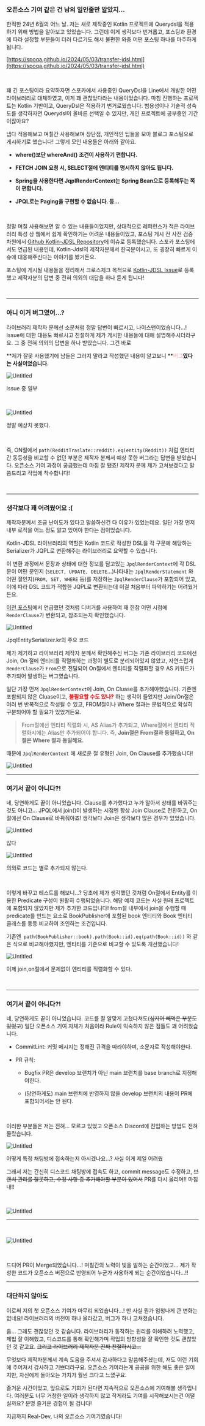 ### 오픈소스 기여 같은 건 남의 일인줄만 알았지…

한적한 24년 6월의 어느 날. 저는 새로 제작중인 Kotlin 프로젝트에 Querydsl을 적용하기 위해 방법을 알아보고 있었습니다. 그런데 이게 생각보다 번거롭고, 포스팅과 환경에 따라 설정할 부분들이 더러 다르기도 해서 불편한  와중 어떤 포스팅 하나를 마주하게 됩니다. 

[https://spoqa.github.io/2024/05/03/transfer-jdsl.html](https://spoqa.github.io/2024/05/03/transfer-jdsl.html)

<br/>

꽤 긴 포스팅이라 요약하자면 스포카에서 사용중인 QueryDsl을 Line에서 개발한 어떤 라이브러리로 대체하였고, 이게 꽤 괜찮았다라는 내용이었습니다. 마침 진행하는 프로젝트는 Kotlin 기반이고, QueryDsl은 적용하기 번거로웠습니다. 범용성이나 기술적 성숙도를 생각하자면 Querydsl이 올바른 선택일 수 있지만, 개인 프로젝트에 공부중인 기간이잖아요? 

냅다 적용해보고 며칠간 사용해보며 장단점, 개인적인 팁들을 모아 블로그 포스팅으로 게시하기로 했습니다! 그렇게 모인 내용들은 아래와 같아요.

- **where()보단 whereAnd() 조건이 사용하기 편합니다.**

- **FETCH JOIN 요청 시, SELECT절에 엔티티를 명시하지 않아도 됩니다.**

- **Spring을 사용한다면 JqplRenderContext는 Spring Bean으로 등록해두는 쪽이 편합니다.**

- **JPQL로는 Paging을 구현할 수 없습니다. 등…**

<br/>

정말 며칠 사용해보면 알 수 있는 내용들이었지만, 상대적으로 레퍼런스가 적은 라이브러리 특성 상 웹에서 쉽게 확인하기는 어려운 내용들이었고, 포스팅 게시 전 사전 검증 차원에서 [Github Kotlin-JDSL Repository](https://github.com/line/kotlin-jdsl)에 이슈로 등록했습니다. 스포카 포스팅에서도 언급된 내용인데, Kotlin-Jdsl의 제작자분께서 한국분이시고, 또 굉장히 빠르게 이슈에 대응해주신다는 이야기를 봤거든요. 

포스팅에 게시될 내용들을 정리해서 크로스체크 목적으로 [Kotlin-JDSL Issue](https://github.com/line/kotlin-jdsl/issues/727)로 등록했고 제작자분의 답변 중 전혀 의외의 대답을 하나 듣게 됩니다!

[//]: # (link_preview is not supported)

<br/>

---

### 아니 이거 버그였어…?

라이브러리 제작자 분께선 소문처럼 정말 답변이 빠르시고, 나이스맨이었습니다…! Issue에 대한 대응도 빠르시고 친절하게 제가 게시한 내용들에 대해 설명해주시더라구요. 그 중 전혀 의외의 답변을 하나 받았습니다. 그건 바로

**제가 잘못 사용했기에 남들은 그러지 말라고 작성했던 내용이 알고보니 **<span style='color:pink'>**버그**</span>**였다 는 사실이었습니다.**

![Untitled](./assets/3e34dbf9_Untitled.png)

Issue 중 일부

<br/>

![Untitled](./assets/207e8f05_Untitled.png)

정말 예상치 못했다.

<br/>

즉, ON절에서 `path(RedditTraslate::reddit).eq(entity(Reddit))` 처럼 엔티티 간 동등성을 비교할 수 없던 부분은 제작자 분께서 예상 못한 버그라는 답변을 받았습니다. 오픈소스 기여 과정이 궁금했는데 마침 잘 됐죠! 제작자 분께 제가 고쳐보겠다고 말씀드리고 작업에 착수합니다!

<br/>

---

### 생각보다 꽤 어려웠어요 :(

제작자분께서 조금 난이도가 있다고 말씀하신건 다 이유가 있었는데요. 일단 가장 먼저 내부 로직을 어느 정도 알고 있어야 한다는 점이었습니다. 

Kotlin-JDSL 라이브러리의 역할은 Kotlin 코드로 작성한 DSL을 각 구문에 해당하는 Serializer가 JQPL로 변환해주는 라이브러리로 요약할 수 있습니다. 

이 변환 과정에서 문장과 상태에 대한 정보를 담고있는 `JpqlRenderContext`에 각 DSL문이 어떤 문인지 (`SELECT, UPDATE, DELETE`…)나타내는 `JpqlRenderStatement` 와 어떤 절인지(`FROM, SET, WHERE` 등)를 저장하는 `JpqlRenderClause`가 포함되어 있고, 이에 따라 DSL 코드가 적합한 JQPL로 변환되는데 이걸 처음부터 파악하기는 어려웠거든요.

[이전 포스팅](https://real-dev.gitbook.io/real-library/v/real-post/debug)에서 언급했던 것처럼 디버거를 사용하여 꽤 한참 어떤 시점에 `RenderClause`가 변환되고, 참조되는지 확인했습니다.

![Untitled](./assets/bd4503d4_Untitled.png)

JpqlEntitySerializer.kr의 주요 코드

제가 제기하고 라이브러리 제작자 분께서 확인해주신 버그는 기존 라이브러리 코드에선 Join, On 절에 엔티티를 직렬화하는 과정이 별도로 분리되어있지 않았고, 자연스럽게 `RenderClause`가 `From`으로 전달되어 On절에서 엔티티를 직렬화할 경우 AS 키워드가 추가되어 발생하는 버그였습니다.

일단 가장 먼저 `JpqlRenderContext`에 Join, On Cluase를 추가해야했습니다. 기존엔 포함되지 않은 Cluase이고, <span style='color:red'>**불필요할 수도 있나?**</span> 하는 생각이 들었지만 Join/On절은 여러 번 반복적으로 작성될 수 있고, FROM절이나 Where 절과는 문법적으로 확실히 구분되어야 할 필요가 있었거든요. 

> From절에선 엔티티 직렬화 시, AS Alias가 추가되고, Where절에서 엔티티 직렬화시에는 Alias만 추가되어야 합니다. 
즉, **Join절은 From절과 동일하고, On절은 Where 절과 동일해요.**

때문에 `JpqlRenderContext` 에 새로운 절 유형인 Join, On Clause를 추가했습니다!

![Untitled](./assets/a068897e_Untitled.png)

---

### 여기서 끝이 아니다?!

네, 당연하게도 끝이 아니었습니다. Clause를 추가했다고 누가 알아서 상태를 바꿔주는 것도 아니고… JPQL에서 join()이 발생하는 시점엔 항상 Join Clause로 전환하고, On절에선 On Clause로 바꿔줘야죠! 생각보다 Join은 생각보다 많은 경우가 있었습니다.

![Untitled](./assets/9a56d0c7_Untitled.png)

많다

![Untitled](./assets/d20f479c_Untitled.png)

의외로 코드는 별로 추가되지 않는다.

<br/>

이렇게 바꾸고 테스트를 해보니…? 당초에 제가 생각했던 것처럼 On절에서 Entity를 이용한 Predicate 구성이 원활히 수행되었습니다. 해당 예제 코드는 사실 원래 프로젝트에 포함되지 않았지만 제가 추가한 코드입니다! from절 내부에서 join을 수행할 때 predicate를 만드는 요소로 BookPublisher에 포함된 book 엔티티와 Book 엔티티 클래스를 동등 비교하여 조인하는 조건입니다. 

기존엔` path(BookPublisher::book).path(Book::id).eq(path(Book::id))` 와 같은 식으로 비교해야했지만, 엔티티를 기준으로 비교할 수 있도록 개선했습니다!

![Untitled](./assets/2835f24a_Untitled.png)

이제 join,on절에서 문제없이 엔티티를 직렬화할 수 있다.

<br/>

---

### 여기서 끝이 아니다?!

네, 당연하게도 끝이 아니었습니다. 코드를 잘 알맞게 고쳤다쳐도(~~심지어 빼먹은 부분도 있었고~~) 일단 오픈소스 기여 자체가 처음이라 Rule이 익숙하지 않은 점들도 꽤 어려웠습니다.

- CommitLint: 커밋 메시지는 정해진 규격을 따라야하며, 소문자로 작성해야한다.

- PR 규칙: 

	- Bugfix PR은 develop 브랜치가 아닌 main 브랜치를 base branch로 지정해야한다.

	- (당연하게도) main 브랜치에 반영하지 않을 develop 브랜치의 내용이 PR에 포함되어서는 안 된다.

<br/>

이러한 부분들은 저는 전혀… 모르고 있었고 오픈소스 Discord에 진입하는 방법도 전혀 몰랐습니다.

![Untitled](./assets/ffe5b0fb_Untitled.png)

어떻게 특정 채팅방에 접속하는지 아시겠나요…? 사실 이게 제일 어려웠

그래서 저는 간신히 디스코드 채팅방에 접속도 하고, commit message도 수정하고, ~~브랜치 관리를 잘못하고, 수정 사항 중 추가해야할 부분이 있어서~~ PR를 다시 올리며!! 마침내!!

<br/>

![Untitled](./assets/7bf3a5a0_Untitled.png)

---

<br/>

![Untitled](./assets/6913d849_Untitled.png)

<br/>

드디어 PR이 Merge되었습니다…! 며칠간의 노력이 빛을 발하는 순간이었고… 제가 작성한 코드가 오픈소스 버전으로 반영되어 누군가 사용하게 되는 순간이었습니다…!!

---

### 대단하지 않아도

이로써 저의 첫 오픈소스 기여가 마무리 되었습니다…! 만 사실 뭔가 엄청나게 큰 변화는 없네요! 라이브러리의 버전이 하나 올라갔고, 버그가 하나 고쳐졌습니다.

음… 그래도 괜찮았던 것 같습니다. 라이브러리가 동작하는 원리를 이해하려 노력했고, 제법 잘 이해했고, 디스코드를 통해 확인해가며 작업의 방향성을 잘 확인한 것도 괜찮았던 것 같고요. ~~그리고 라이브러리 제작자분 진짜 친절하시고…~~

무엇보다 제작자분께서 계속 도움을 주셔서 감사하다고 말씀해주셨는데, 저도 이런 기회에 주어져서 감사하고 기쁘더라구요. 오픈소스 기여라는게 공공을 위한 해도 좋은 일이지만, 자신에게 돌아오는 가치가 훨씬 크다고 느꼈구요.

즐거운 시간이었고, 앞으로도 기회가 된다면 지속적으로 오픈소스에 기여해볼 생각입니다. 여러분도 너무 거창한 일이라 생각하지 않고 작게라도 기여를 시작해보시는건 어떨실까요? 분명 즐거운 경험이 될 겁니다!

지금까지 Real-Dev, 나의 오픈소스 기여기였습니다!

<br/>

